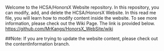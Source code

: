 Welcome to the HCSA/HonorsX Website repository. In this repository, you can modify, add, and delete the HCSA/HonorsX Website. 
In this read me file, you will learn how to modify content inside the website. To see more information, please check out the Wiki Page. 
The link is provided below.
https://github.com/MrKangs/HonorsX_WebSite/wiki

##Note: If you are trying to update the website content, please check out the contentInformation branch.


